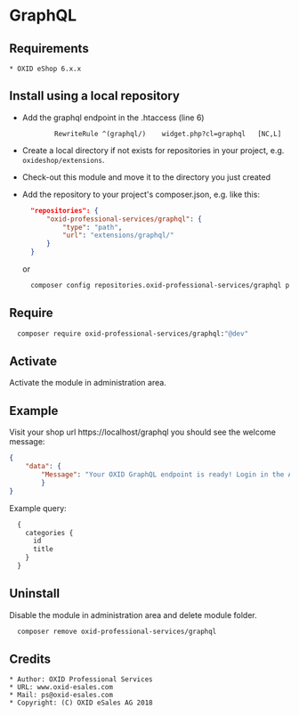 # GraphQL

## Requirements

    * OXID eShop 6.x.x

## Install using a local repository

* Add the graphql endpoint in the .htaccess (line 6)
    ```
            RewriteRule ^(graphql/)    widget.php?cl=graphql   [NC,L]
    ```

* Create a local directory if not exists for repositories in your project,
    e.g. `oxideshop/extensions`.
* Check-out this module and move it to the directory you just created
* Add the repository to your project's composer.json, e.g. like this:

  ```json
    "repositories": {
        "oxid-professional-services/graphql": {
            "type": "path",
            "url": "extensions/graphql/"
        }
    }
  ```

  or

  ```bash
    composer config repositories.oxid-professional-services/graphql path extensions/oxps/graphql
  ```
## Require
  ```bash
    composer require oxid-professional-services/graphql:"@dev"
  ```
## Activate

Activate the module in administration area.

## Example
Visit your shop url https://localhost/graphql
you should see the welcome message:

  ```json
  {
      "data": {
          "Message": "Your OXID GraphQL endpoint is ready! Login in the Admin site and use GraphiQL to browse API"
          }
  }
  ```

Example query:
  ```graphql
    {
      categories {
        id
        title
      }
    }
   ```


## Uninstall

Disable the module in administration area and delete module folder.
  ```bash
    composer remove oxid-professional-services/graphql
  ```

## Credits

    * Author: OXID Professional Services
    * URL: www.oxid-esales.com
    * Mail: ps@oxid-esales.com
    * Copyright: (C) OXID eSales AG 2018
